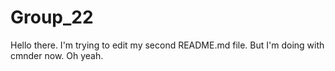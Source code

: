 # Group_22
Hello there. I'm trying to edit my second README.md file.
But I'm doing with cmnder now. Oh yeah.

